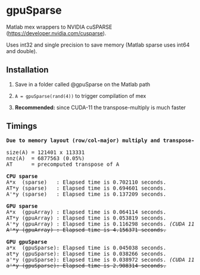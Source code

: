 # gpuSparse

Matlab mex wrappers to NVIDIA cuSPARSE (https://developer.nvidia.com/cusparse).


Uses int32 and single precision to save memory (Matlab sparse uses int64 and double).


## Installation


1. Save in a folder called @gpuSparse on the Matlab path

2. ```A = gpuSparse(rand(4))``` to trigger compilation of mex

3. <b>Recommended:</b> since CUDA-11 the transpose-multiply is much faster


## Timings
<pre>
<b>Due to memory layout (row/col-major) multiply and transpose-multiply differ in performance.</b>

size(A) = 121401 x 113331
nnz(A)  = 6877563 (0.05%)
AT      = precomputed transpose of A

<b>CPU sparse</b>
A*x  (sparse)   : Elapsed time is 0.702110 seconds.
AT*y (sparse)   : Elapsed time is 0.694601 seconds.
A'*y (sparse)   : Elapsed time is 0.137209 seconds.

<b>GPU sparse</b>
A*x  (gpuArray) : Elapsed time is 0.064114 seconds.
AT*y (gpuArray) : Elapsed time is 0.053819 seconds.
A'*y (gpuArray) : Elapsed time is 0.116298 seconds. <i>(CUDA 11)</i>
<s>A'*y (gpuArray) : Elapsed time is 4.156371 seconds.</s>

<b>GPU gpuSparse</b>
a*x  (gpuSparse): Elapsed time is 0.045038 seconds.
at*y (gpuSparse): Elapsed time is 0.038266 seconds.
a'*y (gpuSparse): Elapsed time is 0.038972 seconds. <i>(CUDA 11)</i>
<s>a'*y (gpuSparse): Elapsed time is 2.908314 seconds.</s>
</pre>
